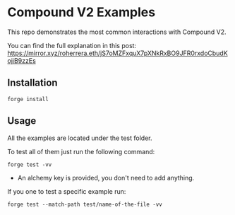 # Compound V2 Examples


This repo demonstrates the most common interactions with Compound V2.

You can find the full explanation in this post: 
https://mirror.xyz/roherrera.eth/jS7oMZFxquX7pXNkRxBO9JFR0rxdoCbudKojjB9zzEs



## Installation

```
forge install 
```

## Usage 

All the examples are located under the test folder. 

To test all of them just run the following command: 

```
forge test -vv
```
* An alchemy key is provided, you don't need to add anything. 

If you one to test a specific example run: 
```
forge test --match-path test/name-of-the-file -vv
```

